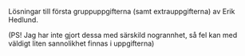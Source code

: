 Lösningar till första gruppuppgifterna (samt extrauppgifterna) av Erik Hedlund.

(PS! Jag har inte gjort dessa med särskild nogrannhet, så fel kan med väldigt liten sannolikhet finnas i uppgifterna)

